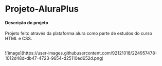 # Projeto-AluraPlus

<h4> Descrição do projeto </h4>
<p>Projeto feito através da plataforma alura como parte de estudos do curso HTML e CSS.</p>
</br>
![image](https://user-images.githubusercontent.com/92121018/224957478-1012d48d-db47-4723-9654-d25110ed652d.png)

